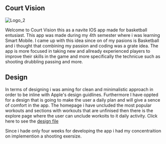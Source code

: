 ## Court Vision 
![Logo_2](https://github.com/Viktor1722/Court-Vision/assets/102257718/cf1177f8-9e98-4166-b3be-847bfc5e1e92)

Welcome to Court Vision this as a navite IOS app made for basketball entusiast. This app was made during my 4th semester where i was learning Smart Mobile. I came up with this idea since on of my pasions is Basketball and i thought that combining my passion and coding was a grate idea.
The app is more focused in taking new and allready experienced players to improve their skills in the game and more specifically the technicue such as shooting drubbling passing and more.

## Design 

In terms of designing i was aming for clean and minimalistic approach in order to be inline with Apple's design guidlines. Furthermore I have oppted for a design that is going to make the user a daily plan and will give a sence of comfort in the app. The homepage i have uncluded the most popular workouts and sections with workouts that are unfinised then there is the explore page where the user can unclude workoits to it daily activity. Click here to see the [design file](https://www.figma.com/file/MVDysO4qyWORPMlMYtyJXy/DUO-APP-IOS?type=design&node-id=69%3A8&mode=design&t=2b6pGrwOdQY9JVuj-1)

Since i hade only four weeks for developing the app i had my concentraition on implemention a shooting exersize. 

